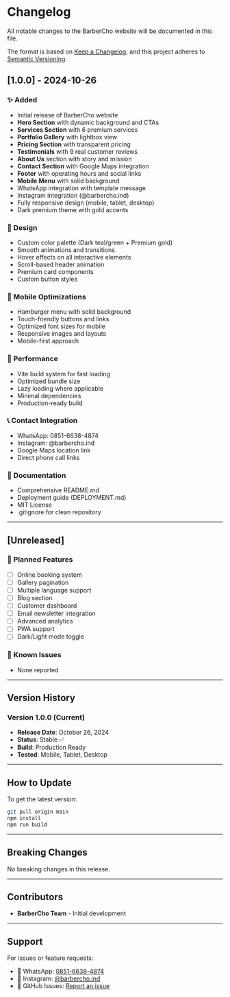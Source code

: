 # Changelog

All notable changes to the BarberCho website will be documented in this file.

The format is based on [Keep a Changelog](https://keepachangelog.com/en/1.0.0/),
and this project adheres to [Semantic Versioning](https://semver.org/spec/v2.0.0.html).

## [1.0.0] - 2024-10-26

### ✨ Added
- Initial release of BarberCho website
- **Hero Section** with dynamic background and CTAs
- **Services Section** with 6 premium services
- **Portfolio Gallery** with lightbox view
- **Pricing Section** with transparent pricing
- **Testimonials** with 9 real customer reviews
- **About Us** section with story and mission
- **Contact Section** with Google Maps integration
- **Footer** with operating hours and social links
- **Mobile Menu** with solid background
- WhatsApp integration with template message
- Instagram integration (@barbercho.ind)
- Fully responsive design (mobile, tablet, desktop)
- Dark premium theme with gold accents

### 🎨 Design
- Custom color palette (Dark teal/green + Premium gold)
- Smooth animations and transitions
- Hover effects on all interactive elements
- Scroll-based header animation
- Premium card components
- Custom button styles

### 📱 Mobile Optimizations
- Hamburger menu with solid background
- Touch-friendly buttons and links
- Optimized font sizes for mobile
- Responsive images and layouts
- Mobile-first approach

### 🚀 Performance
- Vite build system for fast loading
- Optimized bundle size
- Lazy loading where applicable
- Minimal dependencies
- Production-ready build

### 📞 Contact Integration
- WhatsApp: 0851-6638-4874
- Instagram: @barbercho.ind
- Google Maps location link
- Direct phone call links

### 📝 Documentation
- Comprehensive README.md
- Deployment guide (DEPLOYMENT.md)
- MIT License
- .gitignore for clean repository

---

## [Unreleased]

### 🔮 Planned Features
- [ ] Online booking system
- [ ] Gallery pagination
- [ ] Multiple language support
- [ ] Blog section
- [ ] Customer dashboard
- [ ] Email newsletter integration
- [ ] Advanced analytics
- [ ] PWA support
- [ ] Dark/Light mode toggle

### 🐛 Known Issues
- None reported

---

## Version History

### Version 1.0.0 (Current)
- **Release Date**: October 26, 2024
- **Status**: Stable ✅
- **Build**: Production Ready
- **Tested**: Mobile, Tablet, Desktop

---

## How to Update

To get the latest version:

```bash
git pull origin main
npm install
npm run build
```

---

## Breaking Changes

No breaking changes in this release.

---

## Contributors

- **BarberCho Team** - Initial development

---

## Support

For issues or feature requests:
- 📱 WhatsApp: [0851-6638-4874](https://wa.me/62851663484874)
- 📸 Instagram: [@barbercho.ind](https://www.instagram.com/barbercho.ind)
- 🐛 GitHub Issues: [Report an issue](https://github.com/yourusername/barbercho/issues)

